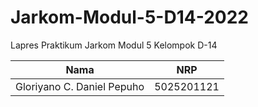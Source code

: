 # Jarkom-Modul-5-D14-2022

Lapres Praktikum Jarkom Modul 5 Kelompok D-14

| Nama                      | NRP      |
|---------------------------|----------|
|Gloriyano C. Daniel Pepuho |5025201121|
